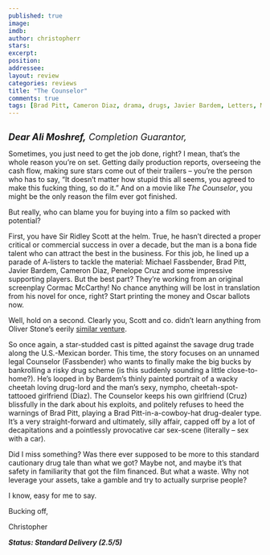 ```yaml
---
published: true
image: 
imdb: 
author: christopherr 
stars: 
excerpt: 
position: 
addressee: 
layout: review
categories: reviews
title: "The Counselor"
comments: true
tags: [Brad Pitt, Cameron Diaz, drama, drugs, Javier Bardem, Letters, Michael Fassbender, Penelope Cruz, ridley scott]
---
```

<div><p><span class="full-image-block ssNonEditable"><span><a href="/letters/2013/11/6/the-counselor.html"><img src="http://static.squarespace.com/static/5005f6bcc4aa41161b33e89e/5329cf1fe4b07c068ebf74de/5329cf1fe4b07c068ebf78fd/1383800020079/The%20Counselor.jpg" alt="" /></a></span></span></p>
<p><em style="font-size:130%;"><strong>Dear Ali Moshref,</strong> Completion Guarantor,</em></p>
<p>Sometimes, you just need to get the job done, right? I mean, that&rsquo;s the whole reason you&rsquo;re on set. Getting daily production reports, overseeing the cash flow, making sure stars come out of their trailers &ndash; you&rsquo;re the person who has to say, &ldquo;It doesn&rsquo;t matter how stupid this all seems, you agreed to make this fucking thing, so do it.&rdquo; And on a movie like <em>The Counselor</em>, you might be the only reason the film ever got finished.</p>
<p>But really, who can blame you for buying into a film so packed with potential?</p>
<p>First, you have Sir Ridley Scott at the helm. True, he hasn&rsquo;t directed a proper critical or commercial success in over a decade, but the man is a bona fide talent who can attract the best in the business. For this job, he lined up a parade of A-listers to tackle the material: Michael Fassbender, Brad Pitt, Javier Bardem, Cameron Diaz, Penelope Cruz and some impressive supporting players. But the best part? They&rsquo;re working from an original screenplay Cormac McCarthy! No chance anything will be lost in translation from his novel for once, right? Start printing the money and Oscar ballots now.</p>
<p>Well, hold on a second. Clearly you, Scott and co. didn&rsquo;t learn anything from Oliver Stone&rsquo;s eerily <a href="/letters/2012/7/6/savages.html">similar venture</a>.</p>
<p>So once again, a star-studded cast is pitted against the savage drug trade along the U.S.-Mexican border. This time, the story focuses on an unnamed legal Counselor (Fassbender) who wants to finally make the big bucks by bankrolling a risky drug scheme (is this suddenly sounding a little close-to-home?). He&rsquo;s looped in by Bardem&rsquo;s thinly painted portrait of a wacky cheetah loving drug-lord and the man&rsquo;s sexy, nympho, cheetah-spot-tattooed girlfriend (Diaz). The Counselor keeps his own girlfriend (Cruz) blissfully in the dark about his exploits, and politely refuses to heed the warnings of Brad Pitt, playing a Brad Pitt-in-a-cowboy-hat drug-dealer type. It&rsquo;s a very straight-forward and ultimately, silly affair, capped off by a lot of decapitations and a pointlessly provocative car sex-scene (literally &ndash; sex with a car).&nbsp;</p>
<p>Did I miss something? Was there ever supposed to be more to this standard cautionary drug tale than what we got? Maybe not, and maybe it&rsquo;s that safety in familiarity that got the film financed. But what a waste. Why not leverage your assets, take a gamble and try to actually surprise people?</p>
<p>I know, easy for me to say.</p>
<p>Bucking off,</p>
<p>Christopher</p>
<p><strong><em>Status: Standard Delivery (2.5/5)</em></strong></p></div>
